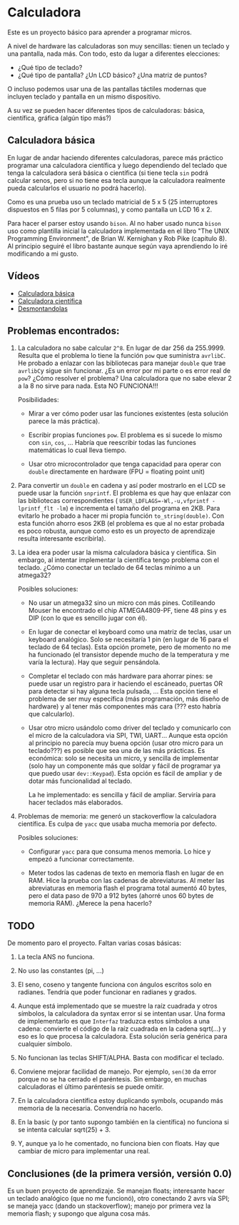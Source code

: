 # Calculadora

Este es un proyecto básico para aprender a programar micros.

A nivel de hardware las calculadoras son muy sencillas: tienen un teclado y
una pantalla, nada más. Con todo, esto da lugar a diferentes elecciones:

* ¿Qué tipo de teclado?
* ¿Qué tipo de pantalla? ¿Un LCD básico? ¿Una matriz de puntos?

O incluso podemos usar una de las pantallas táctiles modernas que incluyen
teclado y pantalla en un mismo dispositivo.

A su vez se pueden hacer diferentes tipos de calculadoras: básica, científica,
gráfica (algún tipo más?)

## Calculadora básica

En lugar de andar haciendo diferentes calculadoras, parece más práctico
programar una calculadora científica y luego dependiendo del teclado que tenga
la calculadora será básica o científica (si tiene tecla `sin` podrá calcular
senos, pero si no tiene esa tecla aunque la calculadora realmente pueda
calcularlos el usuario no podrá hacerlo).

Como es una prueba uso un teclado matricial de 5 x 5 (25 interruptores
dispuestos en 5 filas por 5 columnas), y como pantalla un LCD 16 x 2.

Para hacer el parser estoy usando `bison`. Al no haber usado nunca `bison` uso
como plantilla inicial la calculadora implementada en el libro "The UNIX
Programming Environment", de Brian W. Kernighan y Rob Pike (capítulo 8). Al
principio seguiré el libro bastante aunque según vaya aprendiendo lo iré
modificando a mi gusto.


## Vídeos
* [Calculadora básica](https://youtu.be/5mxkGtWMyUA)
* [Calculadora científica](https://youtu.be/_x9jF84GR6A)
* [Desmontandolas](https://youtu.be/Ngfcy57okbw)

## Problemas encontrados:

1. La calculadora no sabe calcular `2^8`. En lugar de dar 256 da 255.9999.
   Resulta que el problema lo tiene la función `pow` que suministra `avrlibC`.
   He probado a enlazar con las bibliotecas para manejar `double` que trae
   `avrlibC`y sigue sin funcionar. ¿Es un error por mi parte o es error real
   de `pow`? ¿Cómo resolver el problema? Una calculadora que no sabe elevar 2
   a la 8 no sirve para nada. Esta NO FUNCIONA!!!

   Posibilidades:
   * Mirar a ver cómo poder usar las funciones existentes (esta solución
     parece la más práctica).

   * Escribir propias funciones `pow`. El problema es si sucede lo mismo con
     `sin`, `cos`, ... Habría que reescribir todas las funciones matemáticas
     lo cual lleva tiempo. 

   * Usar otro microcontrolador que tenga capacidad para operar con `double`
     directamente en hardware (FPU = floating point unit)


2. Para convertir un `double` en cadena y así poder mostrarlo en el LCD se
   puede usar la función `snprintf`. El problema es que hay que enlazar con
   las bibliotecas correspondientes (
   `USER_LDFLAGS=-Wl,-u,vfprintf -lprintf_flt -lm`) e incrementa el tamaño del
   programa en 2KB. Para evitarlo he probado a hacer mi propia función
   `to_string(double)`. Con esta función ahorro esos 2KB (el problema es que
   al no estar probada es poco robusta, aunque como esto es un proyecto de
   aprendizaje resulta interesante escribirla).

3. La idea era poder usar la misma calculadora básica y científica. Sin
   embargo, al intentar implementar la científica tengo problema con el
   teclado. ¿Cómo conectar un teclado de 64 teclas mínimo a un atmega32?

   Posibles soluciones:
   * No usar un atmega32 sino un micro con más pines. Cotilleando Mouser he
     encontrado el chip ATMEGA4809-PF, tiene 48 pins y es DIP (con lo que es
     sencillo jugar con él).

   * En lugar de conectar el keyboard como una matriz de teclas, usar un
     keyboard analógico. Solo se necesitaría 1 pin (en lugar de 16 para el
     teclado de 64 teclas). Esta opción promete, pero de momento no me ha
     funcionado (el transistor depende mucho de la temperatura y me varía la
     lectura). Hay que seguir pensándola.

   * Completar el teclado con más hardware para ahorrar pines: se puede usar
     un registro para ir haciendo el escáneado, puertas OR para detectar si
     hay alguna tecla pulsada, ... Esta opción tiene el problema de ser muy
     específica (más programación, más diseño de hardware) y al tener más
     componentes más cara (??? esto habría que calcularlo).

   * Usar otro micro usándolo como driver del teclado y comunicarlo con el
     micro de la calculadora via SPI, TWI, UART... Aunque esta opción al
     principio no parecía muy buena opción (usar otro micro para un
     teclado???) es posible que sea una de las más prácticas. Es económica:
     solo se necesita un micro, y sencilla de implementar (solo hay un
     componente más que soldar y fácil de programar ya que puedo usar
     `dev::Keypad`). Esta opción es fácil de ampliar y de dotar más
     funcionalidad al teclado.

     La he implementado: es sencilla y fácil de ampliar. Serviría para hacer
     teclados más elaborados.


4. Problemas de memoria: me generó un stackoverflow la calculadora científica.
   Es culpa de `yacc` que usaba mucha memoria por defecto. 

   Posibles soluciones:
   * Configurar `yacc` para que consuma menos memoria. Lo hice y empezó a
     funcionar correctamente.

   * Meter todos las cadenas de texto en memoria flash en lugar de en RAM.
     Hice la prueba con las cadenas de abreviaturas. Al meter las abreviaturas
     en memoria flash el programa total aumentó 40 bytes, pero el data paso de
     970 a 912 bytes (ahorré unos 60 bytes de memoria RAM). ¿Merece la pena
     hacerlo? 
   

## TODO
De momento paro el proyecto. Faltan varias cosas básicas:

1. La tecla ANS no funciona. 

2. No uso las constantes (pi, ...)

3. El seno, coseno y tangente funciona con ángulos escritos solo en radianes.
   Tendría que poder funcionar en radianes y grados.

4. Aunque está implementado que se muestre la raíz cuadrada y otros símbolos,
   la calculadora da syntax error si se intentan usar. Una forma de
   implementarlo es que `Interfaz` traduzca estos símbolos a una cadena:
   convierte el código de la raíz cuadrada en la cadena sqrt(...) y eso es lo
   que procesa la calculadora. Esta solución sería genérica para cualquier
   símbolo.

5. No funcionan las teclas SHIFT/ALPHA. Basta con modificar el teclado.

6. Conviene mejorar facilidad de manejo. Por ejemplo, `sen(30` da error porque
   no se ha cerrado el paréntesis. Sin embargo, en muchas calculadoras el
   último paréntesis se puede omitir.

7. En la calculadora científica estoy duplicando symbols, ocupando más memoria
   de la necesaria. Convendría no hacerlo.

8. En la basic (y por tanto supongo también en la científica) no funciona si
   se intenta calcular sqrt(25) + 3.

9. Y, aunque ya lo he comentado, no funciona bien con floats. Hay que cambiar
   de micro para implementar una real.

## Conclusiones (de la primera versión, versión 0.0)
Es un buen proyecto de aprendizaje. Se manejan floats; interesante hacer un
teclado analógico (que no me funcionó), otro conectando 2 avrs vía SPI; se
maneja yacc (dando un stackoverflow); manejo por primera vez la memoria flash;
y supongo que alguna cosa más.



